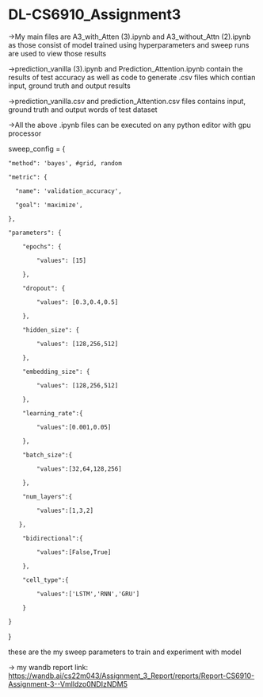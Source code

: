 # DL-CS6910_Assignment3
->My main files are A3_with_Atten (3).ipynb and A3_without_Attn (2).ipynb as those consist of model trained using hyperparameters and sweep runs are used to view those results

->prediction_vanilla (3).ipynb and Prediction_Attention.ipynb contain the results of test accuracy as well as code to generate .csv files which contian input, ground truth and output results

->prediction_vanilla.csv and prediction_Attention.csv files contains input, ground truth and output words of test dataset

->All the above .ipynb files can be executed on any python editor with gpu processor 

sweep_config = {

    "method": 'bayes', #grid, random
    
    "metric": {
    
      "name": 'validation_accuracy',
      
      "goal": 'maximize', 
      
    },
    
    "parameters": {
    
        "epochs": {
        
            "values": [15]
            
        },
        
        "dropout": {
        
            "values": [0.3,0.4,0.5]
            
        },
        
        "hidden_size": {
        
            "values": [128,256,512]
            
        },
        
        "embedding_size": {
        
            "values": [128,256,512]
            
        },
        
        "learning_rate":{
        
            "values":[0.001,0.05]
            
        },
        
        "batch_size":{
        
            "values":[32,64,128,256]
            
        },
        
        "num_layers":{
        
            "values":[1,3,2]
            
       },
       
        "bidirectional":{
        
            "values":[False,True]
            
        },
        
        "cell_type":{
        
            "values":['LSTM','RNN','GRU']
            
        }
        
    }
    
}

these are the my sweep parameters to train and experiment with model

-> my wandb report link: https://wandb.ai/cs22m043/Assignment_3_Report/reports/Report-CS6910-Assignment-3--Vmlldzo0NDIzNDM5
